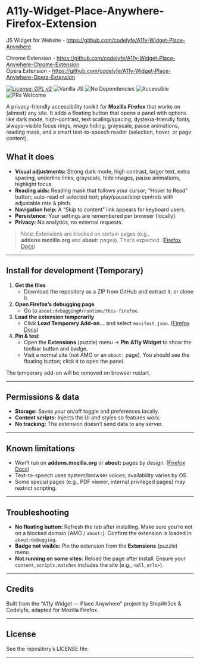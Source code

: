 # A11y-Widget-Place-Anywhere-Firefox-Extension

JS Widget for Website - https://github.com/codelyfe/A11y-Widget-Place-Anywhere

Chrome Extension - https://github.com/codelyfe/A11y-Widget-Place-Anywhere-Chrome-Extension  
Opera Extension - https://github.com/codelyfe/A11y-Widget-Place-Anywhere-Opera-Extension

[![License: GPL v2](https://img.shields.io/badge/License-GPL_v2-blue.svg)](LICENSE)
![Vanilla JS](https://img.shields.io/badge/JS-vanilla-informational)
![No Dependencies](https://img.shields.io/badge/deps-none-success)
![Accessible](https://img.shields.io/badge/a11y-WCAG%202.1%2B-brightgreen)
![PRs Welcome](https://img.shields.io/badge/PRs-welcome-ff69b4)

A privacy-friendly accessibility toolkit for **Mozilla Firefox** that works on (almost) any site. It adds a floating button that opens a panel with options like dark mode, high-contrast, text scaling/spacing, dyslexia-friendly fonts, always-visible focus rings, image hiding, grayscale, pause animations, reading mask, and a smart text-to-speech reader (selection, hover, or page content).

## What it does

* **Visual adjustments:** Strong dark mode, high contrast, larger text, extra spacing, underline links, grayscale, hide images, pause animations, highlight focus.
* **Reading aids:** Reading mask that follows your cursor; “Hover to Read” button; auto-read of selected text; play/pause/stop controls with adjustable rate & pitch.
* **Navigation help:** A “Skip to content” link appears for keyboard users.
* **Persistence:** Your settings are remembered per browser (locally).
* **Privacy:** No analytics, no external requests.

> Note: Extensions are blocked on certain pages (e.g., **addons.mozilla.org** and **about:** pages). That’s expected. ([Firefox Docs][1])

---

## Install for development (Temporary)

1. **Get the files**
   * Download the repository as a ZIP from GitHub and extract it, or clone it.
2. **Open Firefox’s debugging page**
   * Go to `about:debugging#/runtime/this-firefox`.
3. **Load the extension temporarily**
   * Click **Load Temporary Add-on…** and select `manifest.json`. ([Firefox Docs][2])
4. **Pin & test**
   * Open the **Extensions** (puzzle) menu → **Pin** **A11y Widget** to show the toolbar button and badge.
   * Visit a normal site (not AMO or an `about:` page). You should see the floating button; click it to open the panel.

The temporary add-on will be removed on browser restart.

---

## Permissions & data

* **Storage:** Saves your on/off toggle and preferences locally.
* **Content scripts:** Injects the UI and styles so features work.
* **No tracking:** The extension doesn’t send data to any server.

---

## Known limitations

* Won’t run on **addons.mozilla.org** or **about:** pages by design. ([Firefox Docs][1])
* Text-to-speech uses system/browser voices; availability varies by OS.
* Some special pages (e.g., PDF viewer, internal privileged pages) may restrict scripting.

---

## Troubleshooting

* **No floating button:** Refresh the tab after installing. Make sure you’re not on a blocked domain (AMO / `about:`). Confirm the extension is loaded in `about:debugging`.
* **Badge not visible:** Pin the extension from the **Extensions** (puzzle) menu.
* **Not running on some sites:** Reload the page after install. Ensure your `content_scripts.matches` includes the site (e.g., `<all_urls>`).

---

## Credits

Built from the “A11y Widget — Place Anywhere” project by ShipWr3ck & Codelyfe, adapted for Mozilla Firefox.

---

## License

See the repository’s LICENSE file.

---

[1]: https://developer.mozilla.org/en-US/docs/Mozilla/Add-ons/WebExtensions/Content_scripts#restrictions "Content script restrictions"
[2]: https://extensionworkshop.com/documentation/develop/temporary-installation-in-firefox/ "Temporary installation in Firefox"
[3]: https://extensionworkshop.com/documentation/publish/signing-and-distribution-overview/ "Signing & distribution overview"
